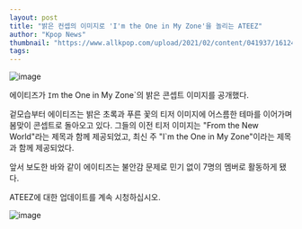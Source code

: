```yaml
---
layout: post
title: "밝은 컨셉의 이미지로 'I'm the One in My Zone'을 놀리는 ATEEZ"
author: "Kpop News"
thumbnail: "https://www.allkpop.com/upload/2021/02/content/041937/1612485440-20210204-ateez.jpg"
tags: 
---
```



![image](https://www.allkpop.com/upload/2021/02/content/041937/1612485440-20210204-ateez.jpg)

에이티즈가 `I`m the One in My Zone`의 밝은 콘셉트 이미지를 공개했다.

겉모습부터 에이티즈는 밝은 초록과 푸른 꽃의 티저 이미지에 어스름한 테마를 이어가며 봄맞이 콘셉트로 돌아오고 있다. 그들의 이전 티저 이미지는 "From the New World"라는 제목과 함께 제공되었고, 최신 주 "I`m the One in My Zone"이라는 제목과 함께 제공되었다.

앞서 보도한 바와 같이 에이티즈는 불안감 문제로 민기 없이 7명의 멤버로 활동하게 됐다.

ATEEZ에 대한 업데이트를 계속 시청하십시오.

![image](https://i.redd.it/yfliyvjkbof61.jpg)